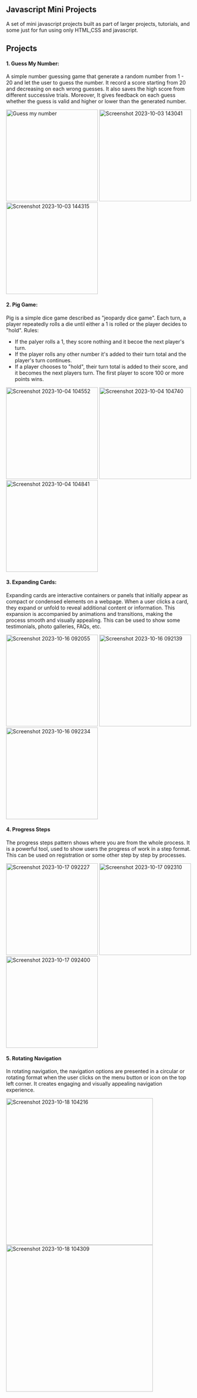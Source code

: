 ## Javascript Mini Projects

A set of mini javascript projects built as part of larger projects, tutorials, and some just for fun using only HTML,CSS and javascript.

## Projects

#### 1. Guess My Number:

A simple number guessing game that generate a random number from 1 - 20 and let the user to guess the number. It record a score starting from 20 and decreasing on each wrong guesses. It also saves the high score from different successive trials. 
Moreover, It gives feedback on each guess whether the guess is valid and higher or lower than the generated number.

<img width="250" alt="Guess my number" src="https://github.com/abitewaddisu/javascript_mini_projects/assets/104774854/ecba96b7-f0c5-47f5-85f2-a1c584965f18">
<img width="250" alt="Screenshot 2023-10-03 143041" src="https://github.com/abitewaddisu/javascript_mini_projects/assets/104774854/728a901e-a8ea-47cf-8aeb-873cd7a2be06">
<img width="250" alt="Screenshot 2023-10-03 144315" src="https://github.com/abitewaddisu/javascript_mini_projects/assets/104774854/9830b37e-36ed-4499-94ec-a1512c533278">

#### 2. Pig Game:

Pig is a simple dice game described as "jeopardy dice game". Each turn, a player repeatedly rolls a die until either a 1 is rolled or the player decides to "hold". Rules:
* If the palyer rolls a 1, they score nothing and it becoe the next player's turn.
* If the player rolls any other number it's added to their turn total and the player's turn continues.
* If a player chooses to "hold", their turn total is added to their score, and it becomes the next players turn.
The first player to score 100 or more points wins.

<img width="250" alt="Screenshot 2023-10-04 104552" src="https://github.com/abitewaddisu/javascript_mini_projects/assets/104774854/8ccefda6-b820-4e28-b890-7b75e22b156a">
<img width="250" alt="Screenshot 2023-10-04 104740" src="https://github.com/abitewaddisu/javascript_mini_projects/assets/104774854/75c7c79e-b14a-4b2e-a59b-509248cc594c">
<img width="250" alt="Screenshot 2023-10-04 104841" src="https://github.com/abitewaddisu/javascript_mini_projects/assets/104774854/380181f4-8324-493a-af51-4b1823a01c17">

#### 3. Expanding Cards:

Expanding cards are interactive containers or panels that initially appear as compact or condensed elements on a webpage. When a user clicks a card, they expand or unfold to reveal additional content or information. This expansion is accompanied by animations and transitions, making the process smooth and visually appealing. This can be used to show some testimonials, photo galleries, FAQs, etc.

<img width="250" alt="Screenshot 2023-10-16 092055" src="https://github.com/abitewaddisu/javascript_mini_projects/assets/104774854/da3598b3-a7fa-4038-ac08-c51c9e9e605e">
<img width="250" alt="Screenshot 2023-10-16 092139" src="https://github.com/abitewaddisu/javascript_mini_projects/assets/104774854/3c42c7fe-7a3a-436a-beee-4bf32259066f">
<img width="250" alt="Screenshot 2023-10-16 092234" src="https://github.com/abitewaddisu/javascript_mini_projects/assets/104774854/72a8290f-b825-4d96-aa9f-6b4f4f90e470">

#### 4. Progress Steps

The progress steps pattern shows where you are from the whole process. It is a powerful tool, used to show users the progress of work in a step format. This can be used on registration or some other step by step by processes.

<img width="250" alt="Screenshot 2023-10-17 092227" src="https://github.com/abitewaddisu/javascript_mini_projects/assets/104774854/362aec5c-c5d0-42b1-959c-21b8a7b9c237">
<img width="250" alt="Screenshot 2023-10-17 092310" src="https://github.com/abitewaddisu/javascript_mini_projects/assets/104774854/f1471632-3715-4423-bdf3-3005225e0974">
<img width="250" alt="Screenshot 2023-10-17 092400" src="https://github.com/abitewaddisu/javascript_mini_projects/assets/104774854/7e92930c-3b9f-48fb-8542-a55f3198c1e7">

#### 5. Rotating Navigation

In rotating navigation, the navigation options are presented in a circular or rotating format when the user clicks on the menu button or icon on the top left corner. It creates engaging and visually appealing navigation experience.

<img width="400" alt="Screenshot 2023-10-18 104216" src="https://github.com/abitewaddisu/javascript_mini_projects/assets/104774854/a4b3c851-a8f5-43a5-9e11-2fe1200e12bc">
<img width="400" alt="Screenshot 2023-10-18 104309" src="https://github.com/abitewaddisu/javascript_mini_projects/assets/104774854/dc4cab9b-cf34-402d-bd59-e095093aa0f4">
